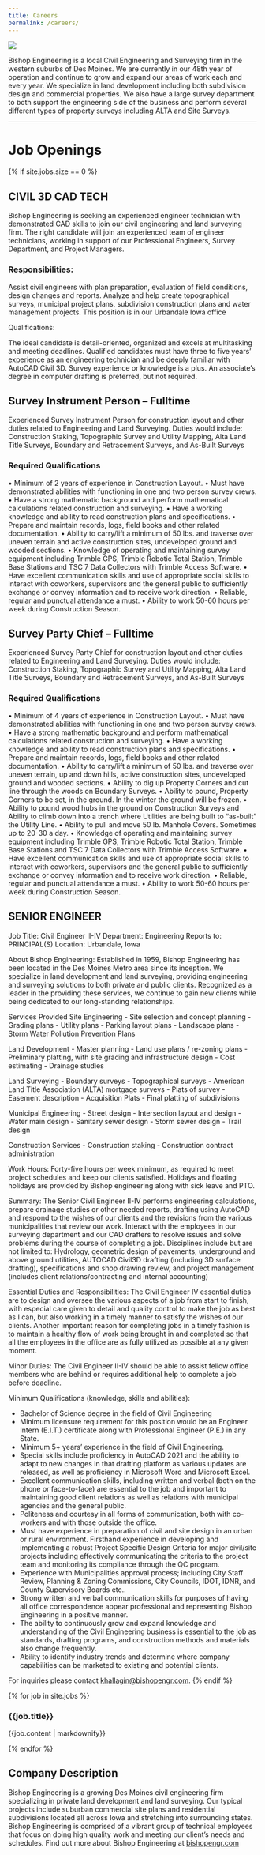 ```yaml
---
title: Careers
permalink: /careers/
---
```


![](/assets/img/careers.jpg)

Bishop Engineering is a local Civil Engineering and Surveying firm in the western suburbs of Des Moines. We are currently in our 48th year of operation and continue to grow and expand our areas of work each and every year. We specialize in land development including both subdivision design and commercial properties. We also have a large survey department to both support the engineering side of the business and perform several different types of property surveys including ALTA and Site Surveys.

---

# Job Openings

{% if site.jobs.size == 0 %}

## CIVIL 3D CAD TECH
Bishop Engineering is seeking an experienced engineer technician with demonstrated CAD skills to join our civil engineering and land surveying firm. The right candidate will join an experienced team of engineer technicians, working in support of our Professional Engineers, Survey Department, and Project Managers.

### Responsibilities:

Assist civil engineers with plan preparation, evaluation of field conditions, design changes and reports.
Analyze and help create topographical surveys, municipal project plans, subdivision construction plans and water management projects.
This position is in our Urbandale Iowa office

Qualifications:

The ideal candidate is detail-oriented, organized and excels at multitasking and meeting deadlines.
Qualified candidates must have three to five years’ experience as an engineering technician and be deeply familiar with AutoCAD Civil 3D. Survey experience or knowledge is a plus. An associate’s degree in computer drafting is preferred, but not required.


## Survey Instrument Person – Fulltime

Experienced Survey Instrument Person for construction layout and other duties related to Engineering and Land Surveying.  Duties would include: Construction Staking, Topographic Survey and Utility Mapping, Alta Land Title Surveys, Boundary and Retracement Surveys, and As-Built Surveys
### Required Qualifications
•	Minimum of 2 years of experience in Construction Layout.
•	Must have demonstrated abilities with functioning in one and two person survey crews.
•	Have a strong mathematic background and perform mathematical calculations related construction and surveying.
•	Have a working knowledge and ability to read construction plans and specifications.
•	Prepare and maintain records, logs, field books and other related documentation.
•	Ability to carry/lift a minimum of 50 lbs. and traverse over uneven terrain and active construction sites, undeveloped ground and wooded sections.
•	Knowledge of operating and maintaining survey equipment including Trimble GPS, Trimble Robotic Total Station, Trimble Base Stations and TSC 7 Data Collectors with Trimble Access Software.
•	Have excellent communication skills and use of appropriate social skills to interact with coworkers, supervisors and the general public to sufficiently exchange or convey information and to receive work direction.
•	Reliable, regular and punctual attendance a must.
•	Ability to work 50-60 hours per week during Construction Season.

## Survey Party Chief – Fulltime

Experienced Survey Party Chief for construction layout and other duties related to Engineering and Land Surveying.  Duties would include: Construction Staking, Topographic Survey and Utility Mapping, Alta Land Title Surveys, Boundary and Retracement Surveys, and As-Built Surveys
### Required Qualifications
•	Minimum of 4 years of experience in Construction Layout.
•	Must have demonstrated abilities with functioning in one and two person survey crews.
•	Have a strong mathematic background and perform mathematical calculations related construction and surveying.
•	Have a working knowledge and ability to read construction plans and specifications.
•	Prepare and maintain records, logs, field books and other related documentation.
•	Ability to carry/lift a minimum of 50 lbs. and traverse over uneven terrain, up and down hills, active construction sites, undeveloped ground and wooded sections.
•	Ability to dig up Property Corners and cut line through the woods on Boundary Surveys.
•	Ability to pound, Property Corners to be set, in the ground.  In the winter the ground will be frozen.
•	Ability to pound wood hubs in the ground on Construction Surveys and Ability to climb down into a trench where Utilities are being built to “as-built” the Utility Line.
•	Ability to pull and move 50 lb. Manhole Covers.  Sometimes up to 20-30 a day.
•	Knowledge of operating and maintaining survey equipment including Trimble GPS, Trimble Robotic Total Station, Trimble Base Stations and TSC 7 Data Collectors with Trimble Access Software.
•	Have excellent communication skills and use of appropriate social skills to interact with coworkers, supervisors and the general public to sufficiently exchange or convey information and to receive work direction.
•	Reliable, regular and punctual attendance a must.
•	Ability to work 50-60 hours per week during Construction Season.

## SENIOR ENGINEER

Job Title:  Civil Engineer II-IV
Department:  Engineering
Reports to:  PRINCIPAL(S)
Location: Urbandale, Iowa

About Bishop Engineering:  Established in 1959, Bishop Engineering has been located in the Des Moines Metro area since its inception.  We specialize in land development and land surveying, providing engineering and surveying solutions to both private and public clients.  Recognized as a leader in the providing these services, we continue to gain new clients while being dedicated to our long-standing relationships.  

Services Provided
Site Engineering 
	- Site selection and concept planning
	- Grading plans
	- Utility plans
	- Parking layout plans
	- Landscape plans
	- Storm Water Pollution Prevention Plans

Land Development 
	- Master planning
	- Land use plans / re-zoning plans
	- Preliminary platting, with site grading and infrastructure design
	- Cost estimating
	- Drainage studies 
		 
Land Surveying
	- Boundary surveys
	- Topographical surveys
	- American Land Title Association (ALTA) mortgage surveys
	- Plats of survey
	- Easement description
	- Acquisition Plats
	- Final platting of subdivisions
	
Municipal Engineering
	- Street design
	- Intersection layout and design
	- Water main design
	- Sanitary sewer design
	- Storm sewer design
	- Trail design

Construction Services
	- Construction staking
	- Construction contract administration


Work Hours:  Forty-five hours per week minimum, as required to meet project schedules and keep our clients satisfied.  Holidays and floating holidays are provided by Bishop engineering along with sick leave and PTO.

Summary:  The Senior Civil Engineer II-IV performs engineering calculations, prepare drainage studies or other needed reports, drafting using AutoCAD and respond to the wishes of our clients and the revisions from the various municipalities that review our work.  Interact with the employees in our surveying department and our CAD drafters to resolve issues and solve problems during the course of completing a job.  Disciplines include but are not limited to: Hydrology, geometric design of pavements, underground and above ground utilities, AUTOCAD Civil3D drafting (including 3D surface drafting), specifications and shop drawing review, and project management (includes client relations/contracting and internal accounting)

Essential Duties and Responsibilities:  The Civil Engineer IV essential duties are to design and oversee the various aspects of a job from start to finish, with especial care given to detail and quality control to make the job as best as I can, but also working in a timely manner to satisfy the wishes of our clients.  Another important reason for completing jobs in a timely fashion is to maintain a healthy flow of work being brought in and completed so that all the employees in the office are as fully utilized as possible at any given moment.  

Minor Duties:  The Civil Engineer II-IV should be able to assist fellow office members who are behind or requires additional help to complete a job before deadline.   

Minimum Qualifications (knowledge, skills and abilities):  
-	Bachelor of Science degree in the field of Civil Engineering  
- 	Minimum licensure requirement for this position would be an Engineer Intern (E.I.T.) certificate along with Professional Engineer (P.E.) in any State.
-	Minimum 5+ years’ experience in the field of Civil Engineering.
-	Special skills include proficiency in AutoCAD 2021 and the ability to adapt to new changes in that drafting platform as various updates are released, as well as proficiency in Microsoft Word and Microsoft Excel.  
-	Excellent communication skills, including written and verbal (both on the phone or face-to-face) are essential to the job and important to maintaining good client relations as well as relations with municipal agencies and the general public.  
- 	Politeness and courtesy in all forms of communication, both with co-workers and with those outside the office. 
 -	Must have experience in preparation of civil and site design in an urban or rural environment.  Firsthand experience in developing and implementing a robust Project Specific Design Criteria for major civil/site projects including effectively communicating the criteria to the project team and monitoring its compliance through the QC program.
 -	Experience with Municipalities approval process; including City Staff Review, Planning & Zoning Commissions, City Councils, IDOT, IDNR, and County Supervisory Boards etc..
-	Strong written and verbal communication skills for purposes of having all office correspondence appear professional and representing Bishop Engineering in a positive manner.  
-	The ability to continuously grow and expand knowledge and understanding of the Civil Engineering business is essential to the job as standards, drafting programs, and construction methods and materials also change frequently.  
-	Ability to identify industry trends and determine where company capabilities can be marketed to existing and potential clients.





For inquiries please contact [khallagin@bishopengr.com](mailto:jabishop@bishopengr.com).
{% endif %}

{% for job in site.jobs %}

<h3>{{job.title}}</h3>
{{job.content | markdownify}}

<script type="application/ld+json"> {
  "@context" : "http://schema.org/",
  "@type" : "JobPosting",
  "title" : "{{job.title}}",
  "description" : "{{job.description | markdownify}}",
  "datePosted" : "{{job.datePosted}}",
  "validThrough" : "{{job.validThrough}}",
  "employmentType" : "{{job.employmentType}}",
  "hiringOrganization" : {
    "@type" : "Organization",
    "name" : "{{site.title}}",
    "sameAs" : "{{site.url}}",
    "logo" : "{{site.url}}/assets/img/bishoplogo_large.jpg"
  },
  "jobLocation": {
  "@type": "Place",
    "address": {
    "@type": "PostalAddress",
    "streetAddress": "{{site.streetAddress}}",
    "addressLocality": "{{site.addressLocality}}",
    "addressRegion": "{{site.addressRegion}}",
    "postalCode": "{{site.postalCode}}",
    "addressCountry": "US"
    }
  },
}
</script>

{% endfor %}

## Company Description

Bishop Engineering is a growing Des Moines civil engineering firm specializing in private land development and land surveying. Our typical projects include suburban commercial site plans and residential subdivisions located all across Iowa and stretching into surrounding states. Bishop Engineering is comprised of a vibrant group of technical employees that focus on doing high quality work and meeting our client’s needs and schedules. Find out more about Bishop Engineering at [bishopengr.com](http://www.bishopengr.com "Bishop Engineering")
